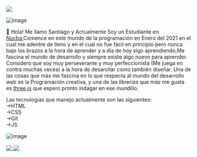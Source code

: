 <img align="center" src="https://external-content.duckduckgo.com/iu/?u=https%3A%2F%2Fi.pinimg.com%2Foriginals%2F41%2F7e%2Fbe%2F417ebee986aec41629278b1e04cfbfe9.gif&f=1&nofb=1">




![image](https://user-images.githubusercontent.com/77351885/114696164-c0776180-9cf2-11eb-9aec-3a7c74a837c7.png)


:wave: Hola! Me llamo Santiago y Actualmente Soy un Estudiante en <a href="https://nucba.com.ar">Nucba</a>,Comence en este mundo de la programación en Enero del 2021 en el cual me adentre de lleno y en el cual no fue fácil en principio pero nunca baje los brazos a la hora de aprender y a día de hoy sigo aprendiendo,Me fascina el mundo de desarrollo y siempre existe algo nuevo para aprender. Considero que soy muy perseverante y muy perfeccionista (Me juega en contra muchas veces) a la hora de desarollar como también diseñar. Una de las cosas que más me fascina en lo que respecta al mundo del desarrollo web es la Programación creativa, y una de las librerias que más me gusta es <a href="https://threejs.org">three.js</a> que espero pronto indagar en ese mundillo. 

Las tecnologias que manejo actualmente son las siguientes: <br/>
->HTML <br/>
->CSS  <br/>
->Git  <br/>
->JS   <br/>

![image](https://user-images.githubusercontent.com/77351885/114696195-c8cf9c80-9cf2-11eb-92cd-2471318b89a6.png)





<a href="https://github.com/t0uu/github-readme-stats">
<img align="center" src="https://github-readme-stats.vercel.app/api?username=t0uu&show_icons=true&theme=dark" />
</a>

<a href="https://github.com/t0uu/convoychat">
<img align="center" src="https://github-readme-stats.vercel.app/api/top-langs/?username=t0uu&layout=compact" />
  </a>

